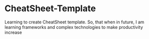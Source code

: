 # CheatSheet-Template
Learning to create CheatSheet template. So, that when in future, I am learning frameworks and complex technologies to make productivity increase

